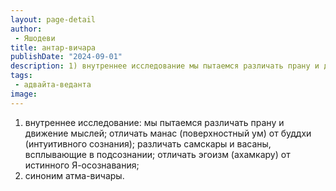 ```yaml
---
layout: page-detail
author:
 - Яшодеви
title: антар-вичара
publishDate: "2024-09-01"
description: 1) внутреннее исследование мы пытаемся различать прану и движение мыслей; отличать манас (поверхностный ум) от буддхи (интуитивного сознания); различать самскары и васаны, всплывающие в подсознании; отличать эгоизм (ахамкару) от истинного Я-осознавания;
tags:
 - адвайта-веданта
image: 
---
```


1) внутреннее исследование: мы пытаемся различать прану и движение мыслей; отличать манас (поверхностный ум) от буддхи (интуитивного сознания); различать самскары и васаны, всплывающие в подсознании; отличать эгоизм (ахамкару) от истинного Я-осознавания;
2) синоним атма-вичары.

